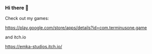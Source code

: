 ### Hi there 👋

Check out my games:

https://play.google.com/store/apps/details?id=com.terminusone.game

and itch.io

https://emka-studios.itch.io/
